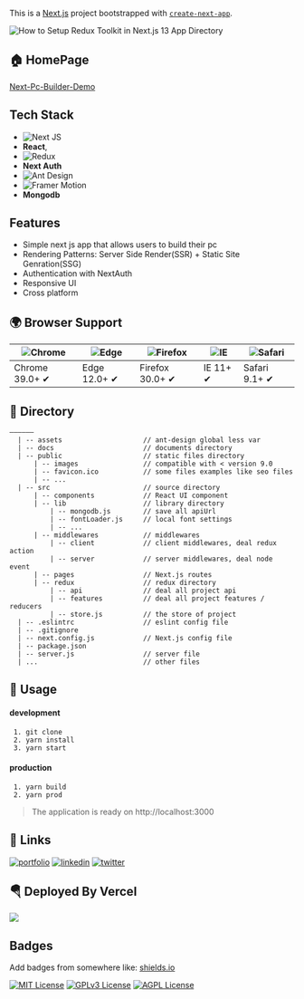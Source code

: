 This is a [Next.js](https://nextjs.org/) project bootstrapped with [`create-next-app`](https://github.com/vercel/next.js/tree/canary/packages/create-next-app).

![How to Setup Redux Toolkit in Next.js 13 App Directory](https://codevoweb.com/wp-content/uploads/2023/03/How-to-Setup-Redux-Toolkit-in-Next.js-13-App-Directory.webp)

## 🏠 HomePage

[Next-Pc-Builder-Demo](https://pc-builder-khananupamshaﬁ.vercel.app/)

## Tech Stack

- ![Next JS](https://img.shields.io/badge/next.js-000000?style=for-the-badge&logo=nextdotjs&logoColor=white)
- **React**,
- ![Redux](https://img.shields.io/badge/Redux-593D88?style=for-the-badge&logo=redux&logoColor=white)
- **Next Auth**
- ![Ant Design](https://img.shields.io/badge/Ant%20Design-1890FF?style=for-the-badge&logo=antdesign&logoColor=white)
- ![Framer Motion](https://img.shields.io/badge/Framer-black?style=for-the-badge&logo=framer&logoColor=blue)
- **Mongodb**

## Features

- Simple next js app that allows users to build their pc
- Rendering Patterns: Server Side Render(SSR) + Static Site Genration(SSG)
- Authentication with NextAuth
- Responsive UI
- Cross platform

## 🌍 Browser Support

| ![Chrome](https://raw.github.com/alrra/browser-logos/master/src/chrome/chrome_48x48.png) | ![Edge](https://raw.github.com/alrra/browser-logos/master/src/edge/edge_48x48.png) | ![Firefox](https://raw.github.com/alrra/browser-logos/master/src/firefox/firefox_48x48.png) | ![IE](https://raw.github.com/alrra/browser-logos/master/src/archive/internet-explorer_9-11/internet-explorer_9-11_48x48.png) | ![Safari](https://raw.github.com/alrra/browser-logos/master/src/safari/safari_48x48.png) |
| ---------------------------------------------------------------------------------------- | ---------------------------------------------------------------------------------- | ------------------------------------------------------------------------------------------- | ---------------------------------------------------------------------------------------------------------------------------- | ---------------------------------------------------------------------------------------- |
| Chrome 39.0+ ✔                                                                           | Edge 12.0+ ✔                                                                       | Firefox 30.0+ ✔                                                                             | IE 11+ ✔                                                                                                                     | Safari 9.1+ ✔                                                                            |

## 📁 Directory

```
——————
  | -- assets                    // ant-design global less var
  | -- docs                      // documents directory
  | -- public                    // static files directory
      | -- images                // compatible with < version 9.0
      | -- favicon.ico           // some files examples like seo files
      | -- ...
  | -- src                       // source directory
      | -- components            // React UI component
      | -- lib                   // library directory
          | -- mongodb.js        // save all apiUrl
          | -- fontLoader.js     // local font settings
          | -- ...
      | -- middlewares           // middlewares
          | -- client            // client middlewares, deal redux action
          | -- server            // server middlewares, deal node event
      | -- pages                 // Next.js routes
      | -- redux                 // redux directory
          | -- api               // deal all project api
          | -- features          // deal all project features / reducers
          | -- store.js          // the store of project
  | -- .eslintrc                 // eslint config file
  | -- .gitignore
  | -- next.config.js            // Next.js config file
  | -- package.json
  | -- server.js                 // server file
  | ...                          // other files
```

## 📖 Usage

#### development

```
 1. git clone
 2. yarn install
 3. yarn start
```

#### production

```
 1. yarn build
 2. yarn prod
```

> The application is ready on http://localhost:3000

## 🔗 Links

[![portfolio](https://img.shields.io/badge/my_portfolio-000?style=for-the-badge&logo=ko-fi&logoColor=white)](https://katherineoelsner.com/)
[![linkedin](https://img.shields.io/badge/linkedin-0A66C2?style=for-the-badge&logo=linkedin&logoColor=white)](https://www.linkedin.com/)
[![twitter](https://img.shields.io/badge/twitter-1DA1F2?style=for-the-badge&logo=twitter&logoColor=white)](https://twitter.com/)

<!-- ## 🔨 How to deploy this application

```bash
# 1. install
$ npm install

# 2. build project
$ yarn build

# 3. start project
$ yarn start
``` -->

## 🪂 Deployed By Vercel

<a target='__blank' href='https://zeit.co/now'><img src='https://avatars3.githubusercontent.com/in/8329?s=60&u=35934eb25f938206da3c68530ac900e2717abbc3&v=4' /></a>

## Badges

Add badges from somewhere like: [shields.io](https://shields.io/)

[![MIT License](https://img.shields.io/badge/License-MIT-green.svg)](https://choosealicense.com/licenses/mit/)
[![GPLv3 License](https://img.shields.io/badge/License-GPL%20v3-yellow.svg)](https://opensource.org/licenses/)
[![AGPL License](https://img.shields.io/badge/license-AGPL-blue.svg)](http://www.gnu.org/licenses/agpl-3.0)
